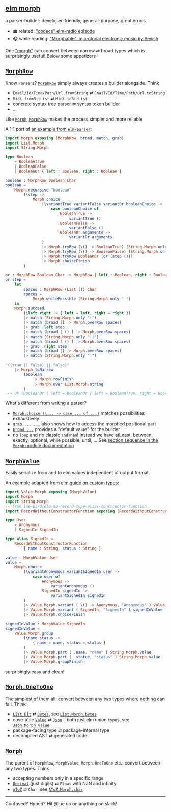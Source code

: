 ## [elm morph](https://dark.elm.dmy.fr/packages/lue-bird/elm-morph/latest/)

a parser-builder: developer-friendly, general-purpose, great errors

  - 📻 related: ["codecs" elm-radio episode](https://elm-radio.com/episode/codecs/)
  - 🎧 while reading: ["Morphable", microtonal electronic music by Sevish](https://www.youtube.com/watch?v=J-JZhCWsk3M&t=330s)

One ["morph"](Morph) can convert between narrow ⇄ broad types which is surprisingly useful!
Below some appetizers


## [`MorphRow`](Morph#MorphRow)

Know `Parser`s? [`MorphRow`](Morph#MorphRow) simply always creates a builder alongside. Think

  - `Email/Id/Time/Path/Url.fromString` ⇄ `Email/Id/Time/Path/Url.toString`
  - `Midi.fromBitList` ⇄ `Midi.toBitList`
  - concrete syntax tree parser ⇄ syntax token builder
  - ...

Like [`Morph`](Morph#Morph), [`MorphRow`](Morph#MorphRow) makes the process simpler and more reliable

A 1:1 port of [an example from `elm/parser`](https://dark.elm.dmy.fr/packages/elm/parser/latest/Parser#lazy):
```elm
import Morph exposing (MorphRow, broad, match, grab)
import List.Morph
import String.Morph

type Boolean
    = BooleanTrue
    | BooleanFalse
    | BooleanOr { left : Boolean, right : Boolean }

boolean : MorphRow Boolean Char
boolean =
    Morph.recursive "boolean"
        (\step ->
            Morph.choice
                (\variantTrue variantFalse variantOr booleanChoice ->
                    case booleanChoice of
                        BooleanTrue ->
                            variantTrue ()
                        BooleanFalse ->
                            variantFalse ()
                        BooleanOr arguments ->
                            variantOr arguments
                )
                |> Morph.tryRow (\() -> BooleanTrue) (String.Morph.only "true")
                |> Morph.tryRow (\() -> BooleanFalse) (String.Morph.only "false")
                |> Morph.tryRow BooleanOr (or (step ()))
                |> Morph.choiceFinish
        )

or : MorphRow Boolean Char -> MorphRow { left : Boolean, right : Boolean } Char
or step =
    let
        spaces : MorphRow (List ()) Char
        spaces =
            Morph.whilePossible (String.Morph.only " ")
    in
    Morph.succeed
        (\left right -> { left = left, right = right })
        |> match (String.Morph.only "(")
        |> match (broad [] |> Morph.overRow spaces)
        |> grab .left step
        |> match (broad [ () ] |> Morph.overRow spaces)
        |> match (String.Morph.only "||")
        |> match (broad [ () ] |> Morph.overRow spaces)
        |> grab .right step
        |> match (broad [] |> Morph.overRow spaces)
        |> match (String.Morph.only ")")

"((true || false) || false)"
    |> Morph.toNarrow
        (boolean
            |> Morph.rowFinish
            |> Morph.over List.Morph.string
        )
--> Ok (BooleanOr { left = BooleanOr { left = BooleanTrue, right = BooleanFalse }, right = BooleanFalse })
```

What's different from writing a parser?

  - [`Morph.choice (\... -> case ... of ...)`](Morph#choice) matches possibilities exhaustively
  - [`grab ... ...`](Morph#grab) also shows how to access the morphed positional part
  - [`broad ...`](Morph#broad) provides a "default value" for the builder
  - no `loop` and no classic `andThen`! Instead we have atLeast, between, exactly, optional, while possible, until, ... See [section sequence in the `Morph` module documentation](Morph#sequence)

## [`MorphValue`](Value-Morph)

Easily serialize from and to elm values independent of output format.

An example adapted from [elm guide on custom types](https://guide.elm-lang.org/types/custom_types.html):
```elm
import Value.Morph exposing (MorphValue)
import Morph
import String.Morph
-- from lue-bird/elm-no-record-type-alias-constructor-function
import RecordWithoutConstructorFunction exposing (RecordWithoutConstructorFunction)

type User
    = Anonymous
    | SignedIn SignedIn

type alias SignedIn =
    RecordWithoutConstructorFunction
        { name : String, status : String }

value : MorphValue User
value =
    Morph.choice
        (\variantAnonymous variantSignedIn user ->
            case user of
                Anonymous ->
                    variantAnonymous ()
                SignedIn signedIn ->
                    variantSignedIn signedIn
        )
        |> Value.Morph.variant ( \() -> Anonymous, "Anonymous" ) Value.Morph.unit
        |> Value.Morph.variant ( SignedIn, "SignedIn" ) signedInValue
        |> Value.Morph.choiceFinish

signedInValue : MorphValue SignedIn
signedInValue =
    Value.Morph.group
        (\name status ->
            { name = name, status = status }
        )
        |> Value.Morph.part ( .name, "name" ) String.Morph.value
        |> Value.Morph.part ( .statue, "status" ) String.Morph.value
        |> Value.Morph.groupFinish
```
surprisingly easy and clean!

## [`Morph.OneToOne`](Morph#OneToOne)

The simplest of them all: convert between any two types where nothing can fail. Think

  - [`List Bit`](https://dark.elm.dmy.fr/packages/lue-bird/elm-bits/latest/Bit) ⇄ [`Bytes`](https://dark.elm.dmy.fr/packages/elm/bytes/latest/), see [`List.Morph.bytes`](List-Morph#bytes)
  - case-able [`Value`](Value) ⇄ [`Json`](Json) – both just elm union `type`s, see [`Json.Morph.value`](Json-Morph#value)
  - package-facing type ⇄ package-internal type
  - decompiled AST ⇄ generated code

## [`Morph`](Morph#Morph)

The parent of `MorphRow`, `MorphValue`, `Morph.OneToOne` etc.: convert between any two types. Think

  - accepting numbers only in a specific range
  - [`Decimal`](Decimal) (just digits) ⇄ `Float` with NaN and infinity
  - [`AToZ`](AToZ) ⇄ `Char`, see [`AToZ.Morph.char`](AToZ-Morph#char)

-------

Confused? Hyped? Hit @lue up on anything on slack!
